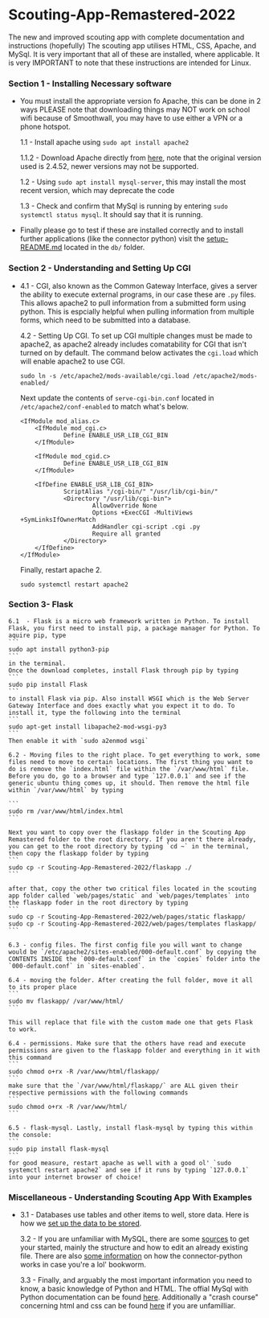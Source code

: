 # Scouting-App-Remastered-2022
The new and improved scouting app with complete documentation and instructions (hopefully)
The scouting app utilises HTML, CSS, Apache, and MySql. It is very important that all of these are installed, where applicable. It is very IMPORTANT to note that these instructions are intended for Linux. 

### **Section 1 - Installing Necessary software** 
- You must install the appropriate version fo Apache, this can be done in 2 ways
    PLEASE note that downloading things may NOT work on school wifi because of Smoothwall, you may have to use either a VPN or a phone hotspot.

    1.1 - Install apache using `sudo apt install apache2`

    1.1.2 - Download Apache directly from [here](https://httpd.apache.org/download.cgi), note that the original version used is 2.4.52, newer versions may not be supported.

    1.2 - Using `sudo apt install mysql-server`, this may install the most recent version, which may deprecate the code

    1.3 - Check and confirm that MySql is running by entering `sudo systemctl status mysql`. It should say that it is running.

- Finally please go to test if these are installed correctly and to install further applications (like the connector python) visit the [setup-README.md](https://github.com/FRC-3637-Daleks/Scouting-App-Remastered-2022/blob/14f0c79bc9d863b82ffda5790914cf5350550fc0/db/setup-README.md) located in the `db/` folder. 

### **Section 2 - Understanding and Setting Up CGI**
- 
    4.1 - CGI, also known as the Common Gateway Interface, gives a server the ability to execute external programs, in our case these are `.py` files. 
    This allows apache2 to pull information from a submitted form using python. This is espcially helpful when pulling information from multiple forms, which need to be submitted into a database.
    
    4.2 - Setting Up CGI. To set up CGI multiple changes must be made to apache2, as apache2 already includes comatability for CGI that isn't turned on by default. 
    The command below activates the `cgi.load` which will enable apache2 to use CGI.
    ```
    sudo ln -s /etc/apache2/mods-available/cgi.load /etc/apache2/mods-enabled/
    ```
    Next update the contents of `serve-cgi-bin.conf` located in `/etc/apache2/conf-enabled` to match what's below.
    ```
    <IfModule mod_alias.c>
        <IfModule mod_cgi.c>
                Define ENABLE_USR_LIB_CGI_BIN
        </IfModule>

        <IfModule mod_cgid.c>
                Define ENABLE_USR_LIB_CGI_BIN
        </IfModule>

        <IfDefine ENABLE_USR_LIB_CGI_BIN>
                ScriptAlias "/cgi-bin/" "/usr/lib/cgi-bin/"
                <Directory "/usr/lib/cgi-bin">
                        AllowOverride None
                        Options +ExecCGI -MultiViews +SymLinksIfOwnerMatch
                        AddHandler cgi-script .cgi .py
                        Require all granted
                </Directory>
        </IfDefine>
    </IfModule>
    ```
    Finally, restart apache 2.
    ```
    sudo systemctl restart apache2
    ```

### **Section 3- Flask**

    6.1  - Flask is a micro web framework written in Python. To install Flask, you first need to install pip, a package manager for Python. To aquire pip, type
    ```
    sudo apt install python3-pip
    ```
    in the terminal.
    Once the download completes, install Flask through pip by typing
    ```
    sudo pip install Flask
    ```
    to install Flask via pip. Also install WSGI which is the Web Server Gateway Interface and does exactly what you expect it to do. To install it, type the following into the terminal
    ```
    sudo apt-get install libapache2-mod-wsgi-py3
    ```
    Then enable it with `sudo a2enmod wsgi`

    6.2 - Moving files to the right place. To get everything to work, some files need to move to certain locations. The first thing you want to do is remove the `index.html` file within the `/var/www/html` file. Before you do, go to a browser and type `127.0.0.1` and see if the generic ubuntu thing comes up, it should. Then remove the html file within `/var/www/html` by typing 
    
    ```
    sudo rm /var/www/html/index.html
    ```

    Next you want to copy over the flaskapp folder in the Scouting App Remastered folder to the root directory. If you aren't there already, you can get to the root directory by typing `cd ~` in the terminal, then copy the flaskapp folder by typing
    ```
    sudo cp -r Scouting-App-Remastered-2022/flaskapp ./
    ```
 
    after that, copy the other two critical files located in the scouting app folder called `web/pages/static` and `web/pages/templates` into the flaskapp foder in the root directory by typing
    ```
    sudo cp -r Scouting-App-Remastered-2022/web/pages/static flaskapp/
    sudo cp -r Scouting-App-Remastered-2022/web/pages/templates flaskapp/
    ```

    6.3 - config files. The first config file you will want to change would be `/etc/apache2/sites-enabled/000-default.conf` by copying the CONTENTS INSIDE the `000-default.conf` in the `copies` folder into the `000-default.conf` in `sites-enabled`.

    6.4 - moving the folder. After creating the full folder, move it all to its proper place
    ```
    sudo mv flaskapp/ /var/www/html/
    ```

    This will replace that file with the custom made one that gets Flask to work.

    6.4 - permissions. Make sure that the others have read and execute permissions are given to the flaskapp folder and everything in it with this command
    ```
    sudo chmod o+rx -R /var/www/html/flaskapp/
    ```
    make sure that the `/var/www/html/flaskapp/` are ALL given their respective permissions with the following commands
    ```
    sudo chmod o+rx -R /var/www/html/
    ```

    6.5 - flask-mysql. Lastly, install flask-mysql by typing this within the console:
    ```
    sudo pip install flask-mysql
    ```
    for good measure, restart apache as well with a good ol' `sudo systemctl restart apache2` and see if it runs by typing `127.0.0.1` into your internet browser of choice!

### **Miscellaneous - Understanding Scouting App With Examples** 
- 
    3.1 - Databases use tables and other items to well, store data. Here is how we [set up the data to be stored](https://docs.google.com/spreadsheets/d/1lCQqQTsaWcqok09gHu-j7aPdQEGYPZY-G7KIvSE3v24/edit?usp=sharing).
    
    3.2 - If you are unfamiliar with MySQL, there are some [sources](https://dev.mysql.com/doc/connector-python/en/connector-python-example-ddl.html) to get your started, mainly the structure and how to edit an already existing file. There are also [some information](https://dev.mysql.com/doc/connector-python/en/connector-python-example-cursor-transaction.html) on how the connector-python works in case you're a lol' bookworm.

    3.3 - Finally, and arguably the most important information you need to know, a basic knowledge of Python and HTML. The offial MySql with Python documentation can be found [here](https://dev.mysql.com/doc/connector-python/en/connector-python-examples.html). Additionally a "crash course" concerning html and css can be found [here](https://youtube.com/playlist?list=PLblA84xge2_y8F1K0wzPia9V_ULVcfg4k) if you are unfamilliar.